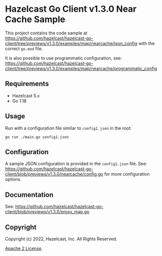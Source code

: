 # Hazelcast Go Client v1.3.0 Near Cache Sample

This project contains the code sample at https://github.com/hazelcast/hazelcast-go-client/tree/previews/v1.3.0/examples/map/nearcache/json_config with the correct `go.mod` file.

It is also possible to use programmatic configuration, see: https://github.com/hazelcast/hazelcast-go-client/tree/previews/v1.3.0/examples/map/nearcache/programmatic_config

## Requirements

* Hazelcast 5.x
* Go 1.18

## Usage

Run with a configuration file similar to `config1.json` in the root:

```
go run ./main.go config1.json
```

## Configuration

A sample JSON configuration is provided in the `config1.json` file.
See: https://github.com/hazelcast/hazelcast-go-client/blob/previews/v1.3.0/nearcache/config.go for more configuration options.

## Documentation

See: https://github.com/hazelcast/hazelcast-go-client/blob/previews/v1.3.0/proxy_map.go

## Copyright

Copyright (c) 2022, Hazelcast, Inc. All Rights Reserved.

[Apache 2 License](LICENSE).

